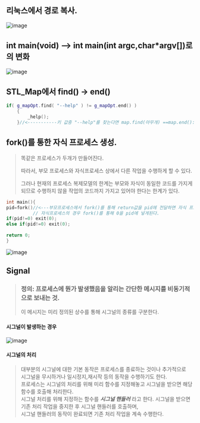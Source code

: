 ## 리눅스에서 경로 복사.
![image](https://user-images.githubusercontent.com/80379900/115230833-d56b4f00-a14f-11eb-82f7-3be05142a44e.png)

## int main(void) --> int main(int argc,char*argv[])로의 변화
![image](https://user-images.githubusercontent.com/80379900/115231145-2f6c1480-a150-11eb-9f91-d73bcc09c570.png)

## STL_Map에서 find() -> end()

```C++
if( g_mapOpt.find( "--help" ) != g_mapOpt.end() )
	{
		_help();
	}//<-----------키 값중 "--help"를 찾는다면 map.find(아무개) ==map.end(): 아무개 키를 못찾았다.
```

## fork()를 통한 자식 프로세스 생성.
>똑같은 프로세스가 두개가 만들어진다.
>
>따라서, 부모 프로세스와 자식프로세스 상에서 다른 작업을 수행하게 할 수 있다.
>
>그러나 현재의 프로세스 복제모델의 한계는 부모와 자식이 동일한 코드를 가지게 되므로 수행하지 않을 작업의 코드까지 가지고 있어야 한다는 한계가 있다.
```C++
int main(){
pid=fork()//<---부모프로세스에서 fork()를 통해 return값을 pid에 전달하면 자식 프로세스 ID(pid)가 입력된다.
          // 자식프로세스의 경우 fork()를 통해 0을 pid에 넣게된다.
if(pid!=0) exit(0);
else if(pid!=0) exit(0);
 
return 0;
}
```
![image](https://user-images.githubusercontent.com/80379900/115319515-f1580a80-a1ba-11eb-878b-241d4ab9e259.png)

## Signal

> ### 정의: 프로세스에 뭔가 발생했음을 알리는 간단한 메시지를 비동기적으로 보내는 것.
> 이 메시지는 미리 정의된 상수를 통해 시그널의 종류를 구분한다.

#### 시그널이 발생하는 경우
![image](https://user-images.githubusercontent.com/80379900/115355672-da82d980-a1f5-11eb-92fd-2f9cb0c54143.png)

#### 시그널의 처리
> 대부분의 시그널에 대한 기본 동작은 프로세스를 종료하는 것이나 추가적으로 <br>시그널을 무시하거나 일시정지,재시작 등의 동작을 수행하기도 한다.<br>
> 프로세스는 시그널의 처리를 위해 미리 함수를 지정해놓고 시그널을 받으면 해당 함수를 호출해 처리한다.<br> 
> 시그널 처리를 위해 지정하는 함수를 ***시그널 핸들러*** 라고 한다. 시그널을 받으면 기존 처리 작업을 중지한 후 시그널 핸들러를 호출하며,<br>
> 시그널 핸들러의 동작이 완료되면 기존 처리 작업을 계속 수행한다.

